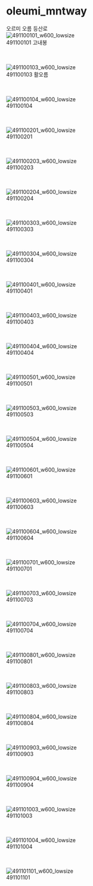 # oleumi_mntway
오르미 오름 등산로<br>
![491100101_w600_lowsize](https://user-images.githubusercontent.com/28820470/231743882-d8ff33af-ad56-48ed-b18c-917ecb1374a9.png)
<br>491100101 고내봉<br><br><br>

![491100103_w600_lowsize](https://user-images.githubusercontent.com/28820470/231744849-c049abcb-1cf6-4dfb-956e-b57df30ac9d2.png)
<br>491100103 활오름<br><br><br>

![491100104_w600_lowsize](https://user-images.githubusercontent.com/28820470/231765740-09ecfad0-92d5-4d1c-8c0e-8c4940b2c847.png)
<br>491100104<br><br><br>

![491100201_w600_lowsize](https://user-images.githubusercontent.com/28820470/231765922-233c1781-33f7-443f-b29a-5e046c8acbfe.png)
<br>491100201<br><br><br>

![491100203_w600_lowsize](https://user-images.githubusercontent.com/28820470/231766000-9e7bf5ed-ad75-45d0-91c1-3557a23091b0.png)
<br>491100203<br><br><br>

![491100204_w600_lowsize](https://user-images.githubusercontent.com/28820470/231766023-0f5eb790-673b-4561-86b3-144567db7171.png)
<br>491100204<br><br><br>

![491100303_w600_lowsize](https://user-images.githubusercontent.com/28820470/231766044-a5ee27d0-702e-4a02-b9d4-f23d838164cf.png)
<br>491100303<br><br><br>

![491100304_w600_lowsize](https://user-images.githubusercontent.com/28820470/231766063-189ab0a5-379c-4e53-8def-af91ff88982b.png)
<br>491100304<br><br><br>

![491100401_w600_lowsize](https://user-images.githubusercontent.com/28820470/231766079-2d49dd7b-0e8a-4164-8628-748a971ae353.png)
<br>491100401<br><br><br>

![491100403_w600_lowsize](https://user-images.githubusercontent.com/28820470/231766117-838a90ed-e42f-4175-8b87-df256cb0bfe4.png)
<br>491100403<br><br><br>

![491100404_w600_lowsize](https://user-images.githubusercontent.com/28820470/231766135-49c52bb2-a2ee-4d73-b71f-1f64706103a8.png)
<br>491100404<br><br><br>

![491100501_w600_lowsize](https://user-images.githubusercontent.com/28820470/231766153-3003aa80-415d-4ad7-be40-105cae49f4d0.png)
<br>491100501<br><br><br>

![491100503_w600_lowsize](https://user-images.githubusercontent.com/28820470/231766169-4ba9707c-119d-4170-a012-523ddc899e96.png)
<br>491100503<br><br><br>

![491100504_w600_lowsize](https://user-images.githubusercontent.com/28820470/231766201-cf5f8db4-36b8-474d-a86e-895023b8f6e3.png)
<br>491100504<br><br><br>

![491100601_w600_lowsize](https://user-images.githubusercontent.com/28820470/231766224-aafc978d-9c46-4af9-ad3f-077170f7b0eb.png)
<br>491100601<br><br><br>

![491100603_w600_lowsize](https://user-images.githubusercontent.com/28820470/231766240-e19bd4aa-a9bb-48fb-9289-71fc94cc62e4.png)
<br>491100603<br><br><br>

![491100604_w600_lowsize](https://user-images.githubusercontent.com/28820470/231766263-09c2f3a8-483b-45f8-af8b-e1c5a80330c4.png)
<br>491100604<br><br><br>

![491100701_w600_lowsize](https://user-images.githubusercontent.com/28820470/231766687-9ae14b3e-bab7-4ba8-ab88-526c48d870f9.png)
<br>491100701<br><br><br>

![491100703_w600_lowsize](https://user-images.githubusercontent.com/28820470/231766769-280b3725-9fc5-48cb-8d05-d4ff5b181948.png)
<br>491100703<br><br><br>

![491100704_w600_lowsize](https://user-images.githubusercontent.com/28820470/231766815-94ded4d2-38af-48e6-b8f2-e6501f4b9f7b.png)
<br>491100704<br><br><br>

![491100801_w600_lowsize](https://user-images.githubusercontent.com/28820470/231766867-caca01f7-6dd2-49f6-8984-6d43ff11f675.png)
<br>491100801<br><br><br>

![491100803_w600_lowsize](https://user-images.githubusercontent.com/28820470/231766370-444ec782-d875-4a4d-984a-95d05475715b.png)
<br>491100803<br><br><br>

![491100804_w600_lowsize](https://user-images.githubusercontent.com/28820470/231766395-c3e058f4-3a15-4e10-bc83-f061b1ebb516.png)
<br>491100804<br><br><br>

![491100903_w600_lowsize](https://user-images.githubusercontent.com/28820470/231766423-f05f0bc8-07d9-4165-87d4-43577f1c460d.png)
<br>491100903<br><br><br>

![491100904_w600_lowsize](https://user-images.githubusercontent.com/28820470/231766446-1c25ad7d-1098-45ae-823c-76da5cfd2da1.png)
<br>491100904<br><br><br>

![491101003_w600_lowsize](https://user-images.githubusercontent.com/28820470/231766462-1af36dc6-c752-4853-89e1-7f207427d127.png)
<br>491101003<br><br><br>

![491101004_w600_lowsize](https://user-images.githubusercontent.com/28820470/231766486-41f151bf-9324-4f76-944b-0140b02775aa.png)
<br>491101004<br><br><br>

![491101101_w600_lowsize](https://user-images.githubusercontent.com/28820470/231766496-6400d9d9-9667-49a5-8ef3-c19ad58c6ed7.png)
<br>491101101<br><br><br>
